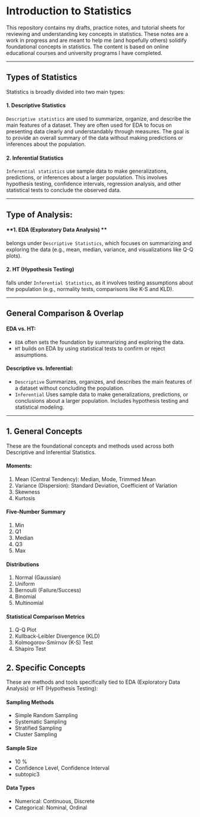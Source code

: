 # Introduction to Statistics

This repository contains my drafts, practice notes, and tutorial sheets for reviewing and understanding key concepts in statistics. These notes are a work in progress and are meant to help me (and hopefully others) solidify foundational concepts in statistics.
The content is based on online educational courses and university programs I have completed.

----------------------------------------------------------------------------------------------


## Types of Statistics
Statistics is broadly divided into two main types:

#### **1. Descriptive Statistics**
`Descriptive statistics` are used to summarize, organize, and describe the main features of a dataset. They are often used for EDA to focus on presenting data clearly and understandably through measures.
The goal is to provide an overall summary of the data without making predictions or inferences about the population.

#### **2. Inferential Statistics**
`Inferential statistics` use sample data to make generalizations, predictions, or inferences about a larger population. This involves hypothesis testing, confidence intervals, regression analysis, and other statistical tests to conclude the observed data.

----------------------------------------------------------------------------------------------

## Type of Analysis:
#### **1. EDA (Exploratory Data Analysis) **
belongs under `Descriptive Statistics`, which focuses on summarizing and exploring the data (e.g., mean, median, variance, and visualizations like Q-Q plots).
#### **2. HT (Hypothesis Testing)** 
falls under `Inferential Statistics`, as it involves testing assumptions about the population (e.g., normality tests, comparisons like K-S and KLD).

----------------------------------------------------------------------------------------------

## General Comparison & Overlap

#### **EDA vs. HT:**
- `EDA` often sets the foundation by summarizing and exploring the data.
- `HT` builds on EDA by using statistical tests to confirm or reject assumptions.

#### **Descriptive vs. Inferential:**
- `Descriptive` Summarizes, organizes, and describes the main features of a dataset without concluding the population.
- `Inferential` Uses sample data to make generalizations, predictions, or conclusions about a larger population. Includes hypothesis testing and statistical modeling.

----------------------------------------------------------------------------
## 1. General Concepts
These are the foundational concepts and methods used across both Descriptive and Inferential Statistics.

  
#### Moments:
1. Mean (Central Tendency): Median, Mode, Trimmed Mean
2. Variance (Dispersion): Standard Deviation, Coefficient of Variation
3. Skewness
4. Kurtosis

#### Five-Number Summary
1. Min
2. Q1
3. Median
4. Q3
5. Max

#### Distributions
1. Normal (Gaussian)
2. Uniform
3. Bernoulli (Failure/Success)
4. Binomial
5. Multinomial

#### Statistical Comparison Metrics
1. Q-Q Plot
2. Kullback-Leibler Divergence (KLD)
3. Kolmogorov-Smirnov (K-S) Test
4. Shapiro Test

## 2. Specific Concepts
These are methods and tools specifically tied to EDA (Exploratory Data Analysis) or HT (Hypothesis Testing):

#### Sampling Methods
  - Simple Random Sampling
  - Systematic Sampling
  - Stratified Sampling
  - Cluster Sampling
#### Sample Size
  - 10 %
  - Confidence Level, Confidence Interval
  - subtopic3
#### Data Types
  - Numerical: Continuous, Discrete
  - Categorical: Nominal, Ordinal




